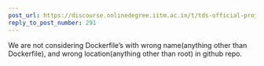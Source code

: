 ```yaml
---
post_url: https://discourse.onlinedegree.iitm.ac.in/t/tds-official-project1-discrepencies/171141/294
reply_to_post_number: 291
---
```

We are not considering Dockerfile’s with wrong name(anything other than Dockerfile), and wrong location(anything other than root) in github repo.